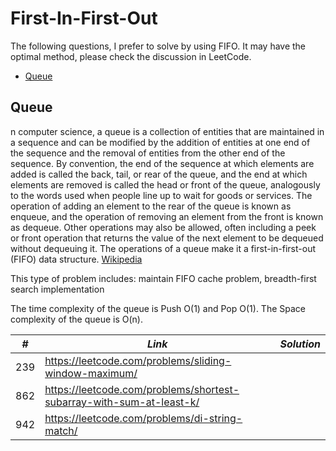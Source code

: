 # First-In-First-Out

The following questions, I prefer to solve by using FIFO. It may have the optimal method, please check the discussion in LeetCode.  

* [Queue](##Queue)

## Queue

n computer science, a queue is a collection of entities that are maintained in a sequence and can be modified by the addition of entities at one end of the sequence and the removal of entities from the other end of the sequence. By convention, the end of the sequence at which elements are added is called the back, tail, or rear of the queue, and the end at which elements are removed is called the head or front of the queue, analogously to the words used when people line up to wait for goods or services. The operation of adding an element to the rear of the queue is known as enqueue, and the operation of removing an element from the front is known as dequeue. Other operations may also be allowed, often including a peek or front operation that returns the value of the next element to be dequeued without dequeuing it. The operations of a queue make it a first-in-first-out (FIFO) data structure. [Wikipedia](https://en.wikipedia.org/wiki/Queue_(abstract_data_type))

This type of problem includes: maintain FIFO cache problem, breadth-first search implementation

The time complexity of the queue is Push O(1) and Pop O(1). The Space complexity of the queue is O(n). 

| *#* | *Link* |*Solution* |
| ---- | --------------------------------- | --------------------------------- |
| 239 | https://leetcode.com/problems/sliding-window-maximum/ | |
| 862 | https://leetcode.com/problems/shortest-subarray-with-sum-at-least-k/ | |
| 942 | https://leetcode.com/problems/di-string-match/ | |

